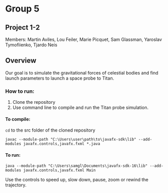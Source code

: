 # Group 5
## Project 1-2

Members: Martin Aviles, Lou Feiler, Marie Picquet, Sam Glassman, Yaroslav Tymofiienko, Tjardo Neis

Overview
---

Our goal is to simulate the gravitational forces of celestial bodies and find launch parameters to launch a space probe to Titan.

### How to run:

1. Clone the repository
2. Use command line to compile and run the Titan probe simulation.

#### To compile:
``cd`` to the src folder of the cloned repository

``javac --module-path "C:\Users\user\path\to\javafx-sdk\lib" --add-modules javafx.controls,javafx.fxml *.java``


#### To run:

``java --module-path "C:\Users\samgl\Documents\javafx-sdk-16\lib" --add-modules javafx.controls,javafx.fxml Main``

Use the controls to speed up, slow down, pause, zoom or rewind the trajectory.
